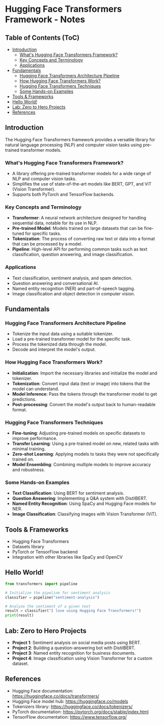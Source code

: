 # Hugging Face Transformers Framework - Notes

## Table of Contents (ToC)

  - [Introduction](#introduction)
    - [What's Hugging Face Transformers Framework?](#whats-hugging-face-transformers-framework)
    - [Key Concepts and Terminology](#key-concepts-and-terminology)
    - [Applications](#applications)
  - [Fundamentals](#fundamentals)
    - [Hugging Face Transformers Architecture Pipeline](#hugging-face-transformers-architecture-pipeline)
    - [How Hugging Face Transformers Work?](#how-hugging-face-transformers-work)
    - [Hugging Face Transformers Techniques](#hugging-face-transformers-techniques)
    - [Some Hands-on Examples](#some-hands-on-examples)
  - [Tools \& Frameworks](#tools--frameworks)
  - [Hello World!](#hello-world)
  - [Lab: Zero to Hero Projects](#lab-zero-to-hero-projects)
  - [References](#references)


## Introduction
The Hugging Face Transformers framework provides a versatile library for natural language processing (NLP) and computer vision tasks using pre-trained transformer models.

### What's Hugging Face Transformers Framework?
- A library offering pre-trained transformer models for a wide range of NLP and computer vision tasks.
- Simplifies the use of state-of-the-art models like BERT, GPT, and ViT (Vision Transformer).
- Supports both PyTorch and TensorFlow backends.

### Key Concepts and Terminology
- **Transformer**: A neural network architecture designed for handling sequential data, notable for its use in NLP.
- **Pre-trained Model**: Models trained on large datasets that can be fine-tuned for specific tasks.
- **Tokenization**: The process of converting raw text or data into a format that can be processed by a model.
- **Pipeline**: High-level API for performing common tasks such as text classification, question answering, and image classification.

### Applications
- Text classification, sentiment analysis, and spam detection.
- Question answering and conversational AI.
- Named entity recognition (NER) and part-of-speech tagging.
- Image classification and object detection in computer vision.

## Fundamentals

### Hugging Face Transformers Architecture Pipeline
- Tokenize the input data using a suitable tokenizer.
- Load a pre-trained transformer model for the specific task.
- Process the tokenized data through the model.
- Decode and interpret the model's output.

### How Hugging Face Transformers Work?
- **Initialization**: Import the necessary libraries and initialize the model and tokenizer.
- **Tokenization**: Convert input data (text or image) into tokens that the model can understand.
- **Model Inference**: Pass the tokens through the transformer model to get predictions.
- **Post-processing**: Convert the model's output back to human-readable format.

### Hugging Face Transformers Techniques
- **Fine-tuning**: Adjusting pre-trained models on specific datasets to improve performance.
- **Transfer Learning**: Using a pre-trained model on new, related tasks with minimal training.
- **Zero-shot Learning**: Applying models to tasks they were not specifically trained on.
- **Model Ensembling**: Combining multiple models to improve accuracy and robustness.

### Some Hands-on Examples
- **Text Classification**: Using BERT for sentiment analysis.
- **Question Answering**: Implementing a Q&A system with DistilBERT.
- **Named Entity Recognition**: Using SpaCy and Hugging Face models for NER.
- **Image Classification**: Classifying images with Vision Transformer (ViT).

## Tools & Frameworks
- Hugging Face Transformers
- Datasets library
- PyTorch or TensorFlow backend
- Integration with other libraries like SpaCy and OpenCV

## Hello World!
```python
from transformers import pipeline

# Initialize the pipeline for sentiment analysis
classifier = pipeline("sentiment-analysis")

# Analyze the sentiment of a given text
result = classifier("I love using Hugging Face Transformers!")
print(result)
```

## Lab: Zero to Hero Projects
- **Project 1**: Sentiment analysis on social media posts using BERT.
- **Project 2**: Building a question-answering bot with DistilBERT.
- **Project 3**: Named entity recognition for business documents.
- **Project 4**: Image classification using Vision Transformer for a custom dataset.

## References
- Hugging Face documentation: https://huggingface.co/docs/transformers/
- Hugging Face model hub: https://huggingface.co/models
- Tokenizers library: https://huggingface.co/docs/tokenizers/
- PyTorch documentation: https://pytorch.org/docs/stable/index.html
- TensorFlow documentation: https://www.tensorflow.org/
